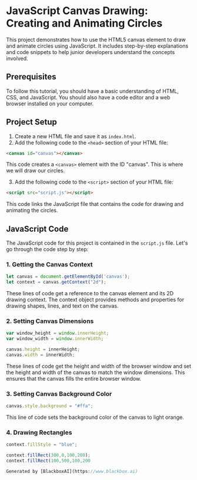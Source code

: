  # JavaScript Canvas Drawing: Creating and Animating Circles

This project demonstrates how to use the HTML5 canvas element to draw and animate circles using JavaScript. It includes step-by-step explanations and code snippets to help junior developers understand the concepts involved.

## Prerequisites

To follow this tutorial, you should have a basic understanding of HTML, CSS, and JavaScript. You should also have a code editor and a web browser installed on your computer.

## Project Setup

1. Create a new HTML file and save it as `index.html`.
2. Add the following code to the `<head>` section of your HTML file:

```html
<canvas id="canvas"></canvas>
```

This code creates a `<canvas>` element with the ID "canvas". This is where we will draw our circles.

3. Add the following code to the `<script>` section of your HTML file:

```html
<script src="script.js"></script>
```

This code links the JavaScript file that contains the code for drawing and animating the circles.

## JavaScript Code

The JavaScript code for this project is contained in the `script.js` file. Let's go through the code step by step:

### 1. Getting the Canvas Context

```javascript
let canvas = document.getElementById('canvas');
let context = canvas.getContext("2d");
```

These lines of code get a reference to the canvas element and its 2D drawing context. The context object provides methods and properties for drawing shapes, lines, and text on the canvas.

### 2. Setting Canvas Dimensions

```javascript
var window_height = window.innerHeight;
var window_width = window.innerWidth;

canvas.height = innerHeight;
canvas.width = innerWidth;
```

These lines of code get the height and width of the browser window and set the height and width of the canvas to match the window dimensions. This ensures that the canvas fills the entire browser window.

### 3. Setting Canvas Background Color

```javascript
canvas.style.background = "#ffa";
```

This line of code sets the background color of the canvas to light orange.

### 4. Drawing Rectangles

```javascript
context.fillStyle = "blue";

context.fillRect(300,0,100,200);
context.fillRect(100,500,100,200

Generated by [BlackboxAI](https://www.blackbox.ai)